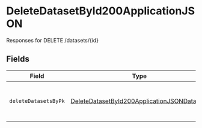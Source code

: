 # DeleteDatasetById200ApplicationJSON

Responses for DELETE /datasets/{id}


## Fields

| Field                                                                                                                 | Type                                                                                                                  | Required                                                                                                              | Description                                                                                                           |
| --------------------------------------------------------------------------------------------------------------------- | --------------------------------------------------------------------------------------------------------------------- | --------------------------------------------------------------------------------------------------------------------- | --------------------------------------------------------------------------------------------------------------------- |
| `deleteDatasetsByPk`                                                                                                  | [DeleteDatasetById200ApplicationJSONDatasets](../../models/operations/deletedatasetbyid200applicationjsondatasets.md) | :heavy_minus_sign:                                                                                                    | columns and relationships of "datasets"                                                                               |